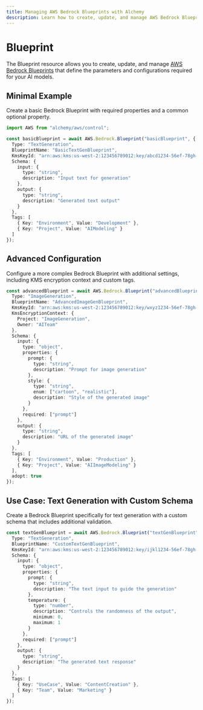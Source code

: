 ```yaml
---
title: Managing AWS Bedrock Blueprints with Alchemy
description: Learn how to create, update, and manage AWS Bedrock Blueprints using Alchemy Cloud Control.
---
```


# Blueprint

The Blueprint resource allows you to create, update, and manage [AWS Bedrock Blueprints](https://docs.aws.amazon.com/bedrock/latest/userguide/) that define the parameters and configurations required for your AI models.

## Minimal Example

Create a basic Bedrock Blueprint with required properties and a common optional property.

```ts
import AWS from "alchemy/aws/control";

const basicBlueprint = await AWS.Bedrock.Blueprint("basicBlueprint", {
  Type: "TextGeneration",
  BlueprintName: "BasicTextGenBlueprint",
  KmsKeyId: "arn:aws:kms:us-west-2:123456789012:key/abcd1234-56ef-78gh-90ij-klmnopqrstuv",
  Schema: {
    input: {
      type: "string",
      description: "Input text for generation"
    },
    output: {
      type: "string",
      description: "Generated text output"
    }
  },
  Tags: [
    { Key: "Environment", Value: "Development" },
    { Key: "Project", Value: "AIModeling" }
  ]
});
```

## Advanced Configuration

Configure a more complex Bedrock Blueprint with additional settings, including KMS encryption context and custom tags.

```ts
const advancedBlueprint = await AWS.Bedrock.Blueprint("advancedBlueprint", {
  Type: "ImageGeneration",
  BlueprintName: "AdvancedImageGenBlueprint",
  KmsKeyId: "arn:aws:kms:us-west-2:123456789012:key/wxyz1234-56ef-78gh-90ij-klmnopqrstuv",
  KmsEncryptionContext: {
    Project: "ImageGeneration",
    Owner: "AITeam"
  },
  Schema: {
    input: {
      type: "object",
      properties: {
        prompt: {
          type: "string",
          description: "Prompt for image generation"
        },
        style: {
          type: "string",
          enum: ["cartoon", "realistic"],
          description: "Style of the generated image"
        }
      },
      required: ["prompt"]
    },
    output: {
      type: "string",
      description: "URL of the generated image"
    }
  },
  Tags: [
    { Key: "Environment", Value: "Production" },
    { Key: "Project", Value: "AIImageModeling" }
  ],
  adopt: true
});
```

## Use Case: Text Generation with Custom Schema

Create a Bedrock Blueprint specifically for text generation with a custom schema that includes additional validation.

```ts
const textGenBlueprint = await AWS.Bedrock.Blueprint("textGenBlueprint", {
  Type: "TextGeneration",
  BlueprintName: "CustomTextGenBlueprint",
  KmsKeyId: "arn:aws:kms:us-west-2:123456789012:key/ijkl1234-56ef-78gh-90ij-klmnopqrstuv",
  Schema: {
    input: {
      type: "object",
      properties: {
        prompt: {
          type: "string",
          description: "The text input to guide the generation"
        },
        temperature: {
          type: "number",
          description: "Controls the randomness of the output",
          minimum: 0,
          maximum: 1
        }
      },
      required: ["prompt"]
    },
    output: {
      type: "string",
      description: "The generated text response"
    }
  },
  Tags: [
    { Key: "UseCase", Value: "ContentCreation" },
    { Key: "Team", Value: "Marketing" }
  ]
});
```